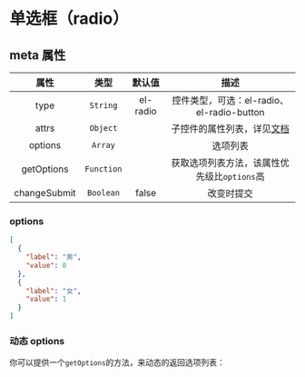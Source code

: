 # 单选框（radio）

<vuep  template="#radio-example"></vuep>

<script v-pre type="text/x-template" id="radio-example">
<template>
  <vue-fa-form :form-items="formItems"
               :get-form-data="getFormData"
               @submit="submit" />
</template>


<script>
export default {
  data() {
    return {
      formItems: [
        {
          label: '性别',
          key: 'sex',
          type: 'radio',
          meta: {
            type: 'el-radio-button',
            options: [
              {
                label: '男',
                value: 0
              },
              {
                label: '女',
                value: 1
              }
            ]
          }
        }
      ],
      getFormData: () => ({
        sex: 0
      })
    }
  },
  methods: {
    submit(data) {
      console.log(data)
    }
  }
}
</script>
</script>

## meta 属性

|     属性     |    类型    |  默认值  |                                      描述                                      |
| :----------: | :--------: | :------: | :----------------------------------------------------------------------------: |
|     type     |  `String`  | el-radio |                   控件类型，可选：el-radio、el-radio-button                    |
|    attrs     |  `Object`  |          | 子控件的属性列表，详见[文档](https://element.eleme.cn/#/zh-CN/component/radio) |
|   options    |  `Array`   |          |                                    选项列表                                    |
|  getOptions  | `Function` |          |                  获取选项列表方法，该属性优先级比`options`高                   |
| changeSubmit | `Boolean`  |  false   |                                   改变时提交                                   |

### options

```json
[
  {
    "label": "男",
    "value": 0
  },
  {
    "label": "女",
    "value": 1
  }
]
```

### 动态 options

你可以提供一个`getOptions`的方法，来动态的返回选项列表：

<vuep  template="#dynamic-radio-example"></vuep>

<script v-pre type="text/x-template" id="dynamic-radio-example">
<template>
  <vue-fa-form :form-items="formItems"
               :get-form-data="getFormData"
               @submit="submit" />
</template>

<script>
export default {
  data() {
    return {
      formItems: [
        {
          label: '性别',
          key: 'sex',
          type: 'radio',
          meta: {
            type: 'el-radio-button',
            border: true,
            getOptions() {
              // ajax
              return [
                {
                  label: '男',
                  value: 0
                },
                {
                  label: '女',
                  value: 1
                }
              ]
            }
          }
        }
      ],
      getFormData: () => ({
        sex: 0
      })
    }
  },
  methods: {
    submit(data) {
      console.log(data)
    }
  }
}
</script>
</script>
